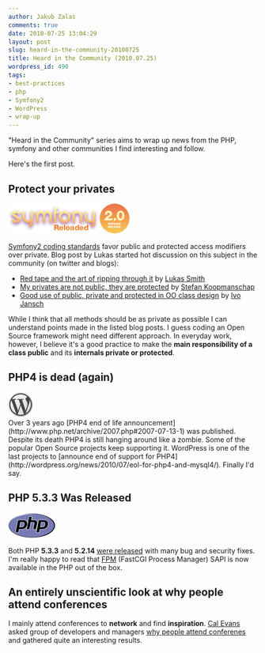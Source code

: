 ```yaml
---
author: Jakub Zalas
comments: true
date: 2010-07-25 13:04:29
layout: post
slug: heard-in-the-community-20100725
title: Heard in the Community (2010.07.25)
wordpress_id: 490
tags:
- best-practices
- php
- Symfony2
- WordPress
- wrap-up
---
```


"Heard in the Community" series aims to wrap up news from the PHP, symfony and other communities I find interesting and follow.

Here's the first post.


## Protect your privates


<div class="pull-right">
    <img src="/uploads/wp/2010/07/mini_logo.png" title="Symfony2" alt="Symfony2" class="img-responsive" />
</div>

[Symfony2 coding standards](http://symfony-reloaded.org/contributing/Code/Standards) favor public and protected access modifiers over private. Blog post by Lukas started hot discussion on this subject in the community (on twitter and blogs):

* [Red tape and the art of ripping through it](http://pooteeweet.org/blog/1799/1799#m1799) by [Lukas Smith](http://twitter.com/dybvandal)
* [My privates are not public, they are protected](http://www.leftontheweb.com/message/My_privates_are_not_public_they_are_protected) by [Stefan Koopmanschap](http://twitter.com/skoop)
* [Good use of public, private and protected in OO class design](http://www.jansch.nl/2010/07/19/good-use-of-public-private-and-protected-in-oo-class-design/) by [Ivo Jansch](http://twitter.com/ijansch)


While I think that all methods should be as private as possible I can understand points made in the listed blog posts. I guess coding an Open Source framework might need different approach. In everyday work, however, I believe it's a good practice to make the **main responsibility of a class public** and its **internals private or protected**.


## PHP4 is dead (again)


<div class="pull-left">
    <img src="/uploads/wp/2010/07/grey-s.png" title="WordPress" alt="WordPress" class="img-responsive" />
</div>
 Over 3 years ago [PHP4 end of life announcement](http://www.php.net/archive/2007.php#2007-07-13-1) was published. Despite its death PHP4 is still hanging around like a zombie. Some of the popular Open Source projects keep supporting it. WordPress is one of the last projects to [announce end of support for PHP4](http://wordpress.org/news/2010/07/eol-for-php4-and-mysql4/). Finally I'd say.


## PHP 5.3.3 Was Released


<div class="pull-right">
    <img src="/uploads/wp/2010/05/php-med-trans-light.gif" title="PHP" alt="PHP" class="img-responsive" />
</div>

Both PHP **5.3.3** and **5.2.14** [were released](http://www.php.net/archive/2010.php#id2010-07-22-2) with many bug and security fixes. I'm really happy to read that [FPM](http://php-fpm.org/) (FastCGI Process Manager) SAPI is now available in the PHP out of the box.


## An entirely unscientific look at why people attend conferences


I mainly attend conferences to **network** and find **inspiration**. [Cal Evans](http://twitter.com/calevans) asked group of developers and managers [why people attend conferenes](http://blog.calevans.com/2010/07/19/an-entirely-unscientific-look-at-why-people-attend-conferences/) and gathered quite an interesting results.
